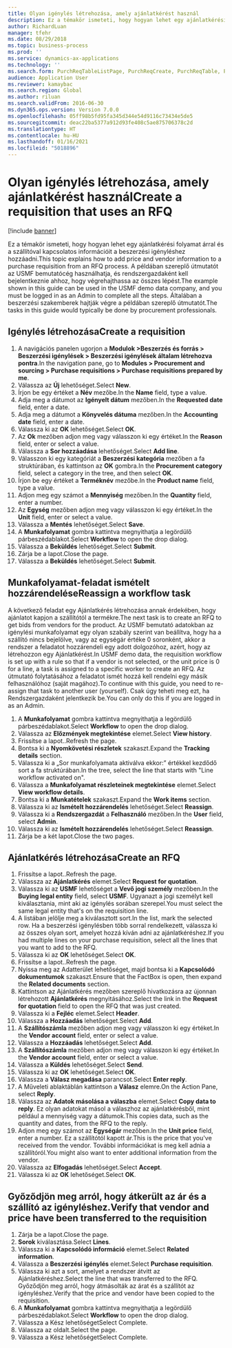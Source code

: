 ```yaml
---
title: Olyan igénylés létrehozása, amely ajánlatkérést használ
description: Ez a témakör ismeteti, hogy hogyan lehet egy ajánlatkérési folyamat árral és a szállítóval kapcsolatos információit a beszerzési igényléshez hozzáadni.
author: RichardLuan
manager: tfehr
ms.date: 08/29/2018
ms.topic: business-process
ms.prod: ''
ms.service: dynamics-ax-applications
ms.technology: ''
ms.search.form: PurchReqTableListPage, PurchReqCreate, PurchReqTable, PurchReqLineRelatedDocuments, EcoResCategorySingleLookup, PurchReqWorkflowDropDialog, WorkflowSubmitDialog, WorkflowStatus, WorkflowWorkItemActionDialog, WorkflowUserListLookup, PurchReqCopyRFQ, SysDataAreaSelectLookup, PurchRFQCaseTable, PurchRFQEditLines, PurchRFQReplyTable, UnitOfMeasureLookup
audience: Application User
ms.reviewer: kamaybac
ms.search.region: Global
ms.author: riluan
ms.search.validFrom: 2016-06-30
ms.dyn365.ops.version: Version 7.0.0
ms.openlocfilehash: 05ff98b5fd95fa345d344e54d9116c73434e5de5
ms.sourcegitcommit: deac22ba5377a912d93fe408c5ae875706378c2d
ms.translationtype: HT
ms.contentlocale: hu-HU
ms.lasthandoff: 01/16/2021
ms.locfileid: "5018896"
---
```

# <a name="create-a-requisition-that-uses-an-rfq"></a><span data-ttu-id="45b7f-103">Olyan igénylés létrehozása, amely ajánlatkérést használ</span><span class="sxs-lookup"><span data-stu-id="45b7f-103">Create a requisition that uses an RFQ</span></span>

[!include [banner](../../includes/banner.md)]

<span data-ttu-id="45b7f-104">Ez a témakör ismeteti, hogy hogyan lehet egy ajánlatkérési folyamat árral és a szállítóval kapcsolatos információit a beszerzési igényléshez hozzáadni.</span><span class="sxs-lookup"><span data-stu-id="45b7f-104">This topic explains how to add price and vendor information to a purchase requisition from an RFQ process.</span></span> <span data-ttu-id="45b7f-105">A példában szereplő útmutatót az USMF bemutatócég használhatja, és rendszergazdaként kell bejelentkeznie ahhoz, hogy végrehajthassa az összes lépést.</span><span class="sxs-lookup"><span data-stu-id="45b7f-105">The example shown in this guide can be used in the USMF demo data company, and you must be logged in as an Admin to complete all the steps.</span></span> <span data-ttu-id="45b7f-106">Általában a beszerzési szakemberek hajtják végre a példában szereplő útmutatót.</span><span class="sxs-lookup"><span data-stu-id="45b7f-106">The tasks in this guide would typically be done by procurement professionals.</span></span>


## <a name="create-a-requisition"></a><span data-ttu-id="45b7f-107">Igénylés létrehozása</span><span class="sxs-lookup"><span data-stu-id="45b7f-107">Create a requisition</span></span>
1. <span data-ttu-id="45b7f-108">A navigációs panelen ugorjon a **Modulok >Beszerzés és forrás > Beszerzési igénylések > Beszerzési igénylések általam létrehozva pontra**.</span><span class="sxs-lookup"><span data-stu-id="45b7f-108">In the navigation pane, go to **Modules > Procurement and sourcing > Purchase requisitions > Purchase requisitions prepared by me**.</span></span>
2. <span data-ttu-id="45b7f-109">Válassza az **Új** lehetőséget.</span><span class="sxs-lookup"><span data-stu-id="45b7f-109">Select **New**.</span></span>
3. <span data-ttu-id="45b7f-110">Írjon be egy értéket a **Név** mezőbe.</span><span class="sxs-lookup"><span data-stu-id="45b7f-110">In the **Name** field, type a value.</span></span>
4. <span data-ttu-id="45b7f-111">Adja meg a dátumot az **Igényelt dátum** mezőben.</span><span class="sxs-lookup"><span data-stu-id="45b7f-111">In the **Requested date** field, enter a date.</span></span>
5. <span data-ttu-id="45b7f-112">Adja meg a dátumot a **Könyvelés dátuma** mezőben.</span><span class="sxs-lookup"><span data-stu-id="45b7f-112">In the **Accounting date** field, enter a date.</span></span>
6. <span data-ttu-id="45b7f-113">Válassza ki az **OK** lehetőséget.</span><span class="sxs-lookup"><span data-stu-id="45b7f-113">Select **OK**.</span></span>
7. <span data-ttu-id="45b7f-114">Az **Ok** mezőben adjon meg vagy válasszon ki egy értéket.</span><span class="sxs-lookup"><span data-stu-id="45b7f-114">In the **Reason** field, enter or select a value.</span></span>
8. <span data-ttu-id="45b7f-115">Válassza a **Sor hozzáadása** lehetőséget.</span><span class="sxs-lookup"><span data-stu-id="45b7f-115">Select **Add line**.</span></span>
9. <span data-ttu-id="45b7f-116">Válasszon ki egy kategóriát a **Beszerzési kategória** mezőben a fa struktúrában, és kattintson az **OK** gombra.</span><span class="sxs-lookup"><span data-stu-id="45b7f-116">In the **Procurement category** field, select a category in the tree, and then select **OK**.</span></span>
10. <span data-ttu-id="45b7f-117">Írjon be egy értéket a **Terméknév** mezőbe.</span><span class="sxs-lookup"><span data-stu-id="45b7f-117">In the **Product name** field, type a value.</span></span>
11. <span data-ttu-id="45b7f-118">Adjon meg egy számot a **Mennyiség** mezőben.</span><span class="sxs-lookup"><span data-stu-id="45b7f-118">In the **Quantity** field, enter a number.</span></span>
12. <span data-ttu-id="45b7f-119">Az **Egység** mezőben adjon meg vagy válasszon ki egy értéket.</span><span class="sxs-lookup"><span data-stu-id="45b7f-119">In the **Unit** field, enter or select a value.</span></span>
13. <span data-ttu-id="45b7f-120">Válassza a **Mentés** lehetőséget.</span><span class="sxs-lookup"><span data-stu-id="45b7f-120">Select **Save**.</span></span>
14. <span data-ttu-id="45b7f-121">A **Munkafolyamat** gombra kattintva megnyithatja a legördülő párbeszédablakot.</span><span class="sxs-lookup"><span data-stu-id="45b7f-121">Select **Workflow** to open the drop dialog.</span></span>
15. <span data-ttu-id="45b7f-122">Válassza a **Beküldés** lehetőséget.</span><span class="sxs-lookup"><span data-stu-id="45b7f-122">Select **Submit**.</span></span>
16. <span data-ttu-id="45b7f-123">Zárja be a lapot.</span><span class="sxs-lookup"><span data-stu-id="45b7f-123">Close the page.</span></span>
17. <span data-ttu-id="45b7f-124">Válassza a **Beküldés** lehetőséget.</span><span class="sxs-lookup"><span data-stu-id="45b7f-124">Select **Submit**.</span></span>

## <a name="reassign-a-workflow-task"></a><span data-ttu-id="45b7f-125">Munkafolyamat-feladat ismételt hozzárendelése</span><span class="sxs-lookup"><span data-stu-id="45b7f-125">Reassign a workflow task</span></span>
<span data-ttu-id="45b7f-126">A következő feladat egy Ajánlatkérés létrehozása annak érdekében, hogy ajánlatot kapjon a szállítótól a termékre.</span><span class="sxs-lookup"><span data-stu-id="45b7f-126">The next task is to create an RFQ to get bids from vendors for the product.</span></span> <span data-ttu-id="45b7f-127">Az USMF bemutató adatokban az igénylési munkafolyamat egy olyan szabály szerint van beállítva, hogy ha a szállító nincs bejelölve, vagy az egységár értéke 0 soronként, akkor a rendszer a feladatot hozzárendeli egy adott dolgozóhoz, azért, hogy az létrehozzon egy Ajánlatkérést.</span><span class="sxs-lookup"><span data-stu-id="45b7f-127">In USMF demo data, the requisition workflow is set up with a rule so that if a vendor is not selected, or the unit price is 0 for a line, a task is assigned to a specific worker to create an RFQ.</span></span> <span data-ttu-id="45b7f-128">Az útmutató folytatásához a feladatot ismét hozzá kell rendelni egy másik felhasználóhoz (saját magához).</span><span class="sxs-lookup"><span data-stu-id="45b7f-128">To continue with this guide, you need to re-assign that task to another user (yourself).</span></span> <span data-ttu-id="45b7f-129">Csak úgy teheti meg ezt, ha Rendszergazdaként jelentkezik be.</span><span class="sxs-lookup"><span data-stu-id="45b7f-129">You can only do this if you are logged in as an Admin.</span></span>  

1. <span data-ttu-id="45b7f-130">A **Munkafolyamat** gombra kattintva megnyithatja a legördülő párbeszédablakot.</span><span class="sxs-lookup"><span data-stu-id="45b7f-130">Select **Workflow** to open the drop dialog.</span></span>
2. <span data-ttu-id="45b7f-131">Válassza az **Előzmények megtekintése** elemet.</span><span class="sxs-lookup"><span data-stu-id="45b7f-131">Select **View history**.</span></span>
3. <span data-ttu-id="45b7f-132">Frissítse a lapot..</span><span class="sxs-lookup"><span data-stu-id="45b7f-132">Refresh the page.</span></span>
4. <span data-ttu-id="45b7f-133">Bontsa ki a **Nyomkövetési részletek** szakaszt.</span><span class="sxs-lookup"><span data-stu-id="45b7f-133">Expand the **Tracking details** section.</span></span>
5. <span data-ttu-id="45b7f-134">Válassza ki a „Sor munkafolyamata aktiválva ekkor:” értékkel kezdődő sort a fa struktúrában.</span><span class="sxs-lookup"><span data-stu-id="45b7f-134">In the tree, select the line that starts with "Line workflow activated on".</span></span>
6. <span data-ttu-id="45b7f-135">Válassza a **Munkafolyamat részleteinek megtekintése** elemet.</span><span class="sxs-lookup"><span data-stu-id="45b7f-135">Select **View workflow details**.</span></span>
7. <span data-ttu-id="45b7f-136">Bontsa ki a **Munkatételek** szakaszt.</span><span class="sxs-lookup"><span data-stu-id="45b7f-136">Expand the **Work items** section.</span></span>
8. <span data-ttu-id="45b7f-137">Válassza ki az **Ismételt hozzárendelés** lehetőséget.</span><span class="sxs-lookup"><span data-stu-id="45b7f-137">Select **Reassign**.</span></span>
9. <span data-ttu-id="45b7f-138">Válassza ki a **Rendszergazdát** a **Felhasználó** mezőben.</span><span class="sxs-lookup"><span data-stu-id="45b7f-138">In the **User** field, select **Admin**.</span></span>
10. <span data-ttu-id="45b7f-139">Válassza ki az **Ismételt hozzárendelés** lehetőséget.</span><span class="sxs-lookup"><span data-stu-id="45b7f-139">Select **Reassign**.</span></span>
11. <span data-ttu-id="45b7f-140">Zárja be a két lapot.</span><span class="sxs-lookup"><span data-stu-id="45b7f-140">Close the two pages.</span></span>

## <a name="create-an-rfq"></a><span data-ttu-id="45b7f-141">Ajánlatkérés létrehozása</span><span class="sxs-lookup"><span data-stu-id="45b7f-141">Create an RFQ</span></span>

1. <span data-ttu-id="45b7f-142">Frissítse a lapot..</span><span class="sxs-lookup"><span data-stu-id="45b7f-142">Refresh the page.</span></span>
2. <span data-ttu-id="45b7f-143">Válassza az **Ajánlatkérés** elemet.</span><span class="sxs-lookup"><span data-stu-id="45b7f-143">Select **Request for quotation**.</span></span>
3. <span data-ttu-id="45b7f-144">Válassza ki az **USMF** lehetőséget a **Vevő jogi személy** mezőben.</span><span class="sxs-lookup"><span data-stu-id="45b7f-144">In the **Buying legal entity** field, select **USMF**.</span></span> <span data-ttu-id="45b7f-145">Ugyanazt a jogi személyt kell kiválasztania, mint aki az igénylés sorában szerepel.</span><span class="sxs-lookup"><span data-stu-id="45b7f-145">You must select the same legal entity that's on the requisition line.</span></span>  
4. <span data-ttu-id="45b7f-146">A listában jelölje meg a kiválasztott sort.</span><span class="sxs-lookup"><span data-stu-id="45b7f-146">In the list, mark the selected row.</span></span> <span data-ttu-id="45b7f-147">Ha a beszerzési igénylésben több sorral rendelkezett, válassza ki az összes olyan sort, amelyet hozzá kíván adni az ajánlatkéréshez.</span><span class="sxs-lookup"><span data-stu-id="45b7f-147">If you had multiple lines on your purchase requisition, select all the lines that you want to add to the RFQ.</span></span>  
5. <span data-ttu-id="45b7f-148">Válassza ki az **OK** lehetőséget.</span><span class="sxs-lookup"><span data-stu-id="45b7f-148">Select **OK**.</span></span>
6. <span data-ttu-id="45b7f-149">Frissítse a lapot..</span><span class="sxs-lookup"><span data-stu-id="45b7f-149">Refresh the page.</span></span>
7. <span data-ttu-id="45b7f-150">Nyissa meg az Adatterület lehetőséget, majd bontsa ki a **Kapcsolódó dokumentumok** szakaszt.</span><span class="sxs-lookup"><span data-stu-id="45b7f-150">Ensure that the FactBox is open, then expand the **Related documents** section.</span></span>
8. <span data-ttu-id="45b7f-151">Kattintson az Ajánlatkérés mezőben szereplő hivatkozásra az újonnan létrehozott **Ajánlatkérés** megnyitásához.</span><span class="sxs-lookup"><span data-stu-id="45b7f-151">Select the link in the **Request for quotation** field to open the RFQ that was just created.</span></span>
9. <span data-ttu-id="45b7f-152">Válassza ki a **Fejléc** elemet.</span><span class="sxs-lookup"><span data-stu-id="45b7f-152">Select **Header**.</span></span>
10. <span data-ttu-id="45b7f-153">Válassza a **Hozzáadás** lehetőséget.</span><span class="sxs-lookup"><span data-stu-id="45b7f-153">Select **Add**.</span></span>
11. <span data-ttu-id="45b7f-154">A **Szállítószámla** mezőben adjon meg vagy válasszon ki egy értéket.</span><span class="sxs-lookup"><span data-stu-id="45b7f-154">In the **Vendor account** field, enter or select a value.</span></span>
12. <span data-ttu-id="45b7f-155">Válassza a **Hozzáadás** lehetőséget.</span><span class="sxs-lookup"><span data-stu-id="45b7f-155">Select **Add**.</span></span>
13. <span data-ttu-id="45b7f-156">A **Szállítószámla** mezőben adjon meg vagy válasszon ki egy értéket.</span><span class="sxs-lookup"><span data-stu-id="45b7f-156">In the **Vendor account** field, enter or select a value.</span></span>
14. <span data-ttu-id="45b7f-157">Válassza a **Küldés** lehetőséget.</span><span class="sxs-lookup"><span data-stu-id="45b7f-157">Select **Send**.</span></span>
15. <span data-ttu-id="45b7f-158">Válassza ki az **OK** lehetőséget.</span><span class="sxs-lookup"><span data-stu-id="45b7f-158">Select **OK**.</span></span>
16. <span data-ttu-id="45b7f-159">Válassza a **Válasz megadása** parancsot.</span><span class="sxs-lookup"><span data-stu-id="45b7f-159">Select **Enter reply**.</span></span>
17. <span data-ttu-id="45b7f-160">A Műveleti ablaktáblán kattintson a **Válasz** elemre.</span><span class="sxs-lookup"><span data-stu-id="45b7f-160">On the Action Pane, select **Reply**.</span></span>
18. <span data-ttu-id="45b7f-161">Válassza az **Adatok másolása a válaszba** elemet.</span><span class="sxs-lookup"><span data-stu-id="45b7f-161">Select **Copy data to reply**.</span></span> <span data-ttu-id="45b7f-162">Ez olyan adatokat másol a válaszhoz az ajánlatkérésből, mint például a mennyiség vagy a dátumok.</span><span class="sxs-lookup"><span data-stu-id="45b7f-162">This copies data, such as the quantity and dates, from the RFQ to the reply.</span></span>  
19. <span data-ttu-id="45b7f-163">Adjon meg egy számot az **Egységár** mezőben.</span><span class="sxs-lookup"><span data-stu-id="45b7f-163">In the **Unit price** field, enter a number.</span></span> <span data-ttu-id="45b7f-164">Ez a szállítótól kapott ár.</span><span class="sxs-lookup"><span data-stu-id="45b7f-164">This is the price that you've received from the vendor.</span></span> <span data-ttu-id="45b7f-165">További információkat is meg kell adnia a szállítóról.</span><span class="sxs-lookup"><span data-stu-id="45b7f-165">You might also want to enter additional information from the vendor.</span></span>  
20. <span data-ttu-id="45b7f-166">Válassza az **Elfogadás** lehetőséget.</span><span class="sxs-lookup"><span data-stu-id="45b7f-166">Select **Accept**.</span></span>
21. <span data-ttu-id="45b7f-167">Válassza ki az **OK** lehetőséget.</span><span class="sxs-lookup"><span data-stu-id="45b7f-167">Select **OK**.</span></span>

## <a name="verify-that-vendor-and-price-have-been-transferred-to-the-requisition"></a><span data-ttu-id="45b7f-168">Győződjön meg arról, hogy átkerült az ár és a szállító az igényléshez.</span><span class="sxs-lookup"><span data-stu-id="45b7f-168">Verify that vendor and price have been transferred to the requisition</span></span>
1. <span data-ttu-id="45b7f-169">Zárja be a lapot.</span><span class="sxs-lookup"><span data-stu-id="45b7f-169">Close the page.</span></span>
2. <span data-ttu-id="45b7f-170">**Sorok** kiválasztása.</span><span class="sxs-lookup"><span data-stu-id="45b7f-170">Select **Lines**.</span></span>
3. <span data-ttu-id="45b7f-171">Válassza ki a **Kapcsolódó információ** elemet.</span><span class="sxs-lookup"><span data-stu-id="45b7f-171">Select **Related information**.</span></span>
4. <span data-ttu-id="45b7f-172">Válassza a **Beszerzési igénylés** elemet.</span><span class="sxs-lookup"><span data-stu-id="45b7f-172">Select **Purchase requisition**.</span></span>
5. <span data-ttu-id="45b7f-173">Válassza ki azt a sort, amelyet a rendszer átvitt az Ajánlatkéréshez.</span><span class="sxs-lookup"><span data-stu-id="45b7f-173">Select the line that was transferred to the RFQ.</span></span> <span data-ttu-id="45b7f-174">Győződjön meg arról, hogy átmásolták az árat és a szállítót az igényléshez.</span><span class="sxs-lookup"><span data-stu-id="45b7f-174">Verify that the price and vendor have been copied to the requisition.</span></span>  
6. <span data-ttu-id="45b7f-175">A **Munkafolyamat** gombra kattintva megnyithatja a legördülő párbeszédablakot.</span><span class="sxs-lookup"><span data-stu-id="45b7f-175">Select **Workflow** to open the drop dialog.</span></span>
7. <span data-ttu-id="45b7f-176">Válassza a Kész lehetőséget</span><span class="sxs-lookup"><span data-stu-id="45b7f-176">Select Complete.</span></span>
8. <span data-ttu-id="45b7f-177">Válassza az oldalt.</span><span class="sxs-lookup"><span data-stu-id="45b7f-177">Select the page.</span></span>
9. <span data-ttu-id="45b7f-178">Válassza a Kész lehetőséget</span><span class="sxs-lookup"><span data-stu-id="45b7f-178">Select Complete.</span></span>

